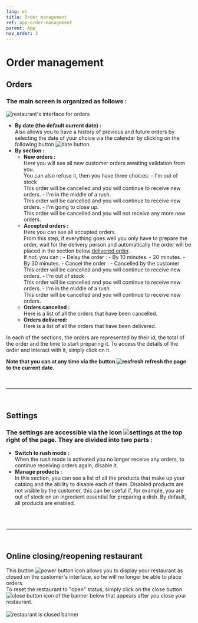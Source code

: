 ```yaml
---
lang: en
title: Order management
ref: app-order-management
parent: App
nav_order: 3
---
```


# Order management

## Orders

### The main screen is organized as follows :

![restaurant's interface for orders](/assets/images/resto_order_list_fr.png)

- **By date (the default current date) :**
  <br>
  Also allows you to have a history of previous and future orders by selecting the date of your choice via the calendar by clicking on the following button
  ![date button](/assets/images/resto_date_fr.png).
- **By section :**
  - **New orders :**
    <br>
    Here you will see all new customer orders awaiting validation from you.
    <br>
    You can also refuse it, then you have three choices: - I'm out of stock
    <br>
    This order will be cancelled and you will continue to receive new orders. - I'm in the middle of a rush.
    <br>
    This order will be cancelled and you will continue to receive new orders. - I'm going to close up.
    <br>
    This order will be cancelled and you will not receive any more new orders.
  - **Accepted orders :**
    <br>
    Here you can see all accepted orders.
    <br>
    From this step, if everything goes well you only have to prepare the order, wait for the delivery person and automatically the order will be placed in the section below [delivered order](#order-delivery).
    <br>
    If not, you can : - Delay the order : - By 10 minutes. - 20 minutes. - By 30 minutes. - Cancel the order : - Cancelled by the customer
    <br>
    This order will be cancelled and you will continue to receive new orders. - I'm out of stock
    <br>
    This order will be cancelled and you will continue to receive new orders. - I'm in the middle of a rush.
    <br>
    This order will be cancelled and you will continue to receive new orders.
  - **Orders cancelled :**
    <br>
    Here is a list of all the orders that have been cancelled.
  - **<span id="order-delivery">Orders delivered:</span>**
    <br>
    Here is a list of all the orders that have been delivered.

In each of the sections, the orders are represented by their id, the total of the order and the time to start preparing it. To access the details of the order and interact with it, simply click on it.

**Note that you can at any time via the button ![resfresh](/assets/images/resto_refresh_btn_fr.png) refresh the page to the current date.**
<br>
<br>
<br>

---

<br>

## Settings

### The settings are accessible via the icon ![settings](/assets/images/resto_param_icon.png) at the top right of the page. They are divided into two parts :

- **Switch to rush mode :**
  <br>
  When the rush mode is activated you no longer receive any orders, to continue receiving orders again, disable it.
- **Manage products :**
  <br>
  In this section, you can see a list of all the products that make up your catalog and the ability to disable each of them.
  Disabled products are not visible by the customer, this can be useful if, for example, you are out of stock on an ingredient essential for preparing a dish.
  By default, all products are enabled.

<br>
<br>

---

<br>

## Online closing/reopening restaurant

This button ![power button icon](/assets/images/resto_power_icon.png) allows you to display your restaurant as closed on the customer's interface, so he will no longer be able to place orders.
<br>
To reset the restaurant to "open" status, simply click on the close button ![close button icon](/assets/images/resto_close_banner_icon.png) of the banner below that appears after you close your restaurant.
<br>
<br>
![restaurant is closed banner](/assets/images/resto_closed_banner_fr.png)
